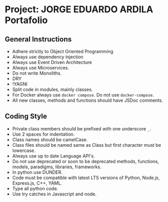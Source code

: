 # Project: JORGE EDUARDO ARDILA Portafolio

## General Instructions

- Adhere strictly to Object Oriented Programming
- Always use dependency injection
- Always use Event Driven Architecture
- Always use Microservices.
- Do not write Monoliths.
- DRY
- !YAGNI
- Split code in modules, mainly classes.
- For Docker always use `docker compose`. Do not use `docker-compose`.
- All new classes, methods and functions should have JSDoc comments.

## Coding Style

- Private class members should be prefixed with one underscore `_`.
- Use 2 spaces for indentation.
- Class names should be camelCase.
- Class files should be named same as Class but first character must be lowercase.
- Always use up to date Language API's. 
- Do not use deprecated or soon to be deprecated methods, functions, models, paradigms, libraries, frameworks.
- In python use DUNDER.
- Code must be compatible with latest LTS versions of Python, Node.js, Express.js, C++, YAML.
- Type all python code.
- Use try catches in Javascript and node.


